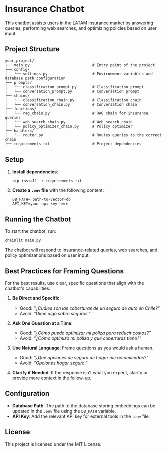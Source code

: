 # Insurance Chatbot

This chatbot assists users in the LATAM insurance market by answering queries, performing web searches, and optimizing policies based on user input.

## Project Structure

```
your_project/
├── main.py                            # Entry point of the project
├── config/
│   └── settings.py                    # Environment variables and database path configuration
├── prompts/
│   └── classification_prompt.py       # Classification prompt
│   └── conversation_prompt.py         # Conversation prompt
├── chains/
│   └── classification_chain.py        # Classification chain
│   └── conversation_chain.py          # Conversation chain
├── functions/
│   └── rag_chain.py                   # RAG chain for insurance queries
│   └── web_search_chain.py            # Web search chain
│   └── policy_optimizer_chain.py      # Policy optimizer
├── handlers/
│   └── router.py                      # Routes queries to the correct chain
├── requirements.txt                   # Project dependencies
```

## Setup

1. **Install dependencies**:

   ```bash
   pip install -r requirements.txt
   ```

2. **Create a `.env` file** with the following content:

   ```plaintext
   DB_PATH= path-to-vector-db
   API_KEY=your-api-key-here
   ```

## Running the Chatbot

To start the chatbot, run:

```bash
chainlit main.py
```

The chatbot will respond to insurance-related queries, web searches, and policy optimizations based on user input.

## Best Practices for Framing Questions

For the best results, use clear, specific questions that align with the chatbot's capabilities:

1. **Be Direct and Specific**:
   - Good: *"¿Cuáles son las coberturas de un seguro de auto en Chile?"*
   - Avoid: *"Dime algo sobre seguros."*

2. **Ask One Question at a Time**:
   - Good: *"¿Cómo puedo optimizar mi póliza para reducir costos?"*
   - Avoid: *"¿Cómo optimizo mi póliza y qué coberturas tiene?"*

3. **Use Natural Language**: Frame questions as you would ask a human.
   - Good: *"¿Qué opciones de seguro de hogar me recomiendas?"*
   - Avoid: *"Opciones hogar seguro."*

4. **Clarify if Needed**: If the response isn’t what you expect, clarify or provide more context in the follow-up.

## Configuration

- **Database Path**: The path to the database storing embeddings can be updated in the `.env` file using the `DB_PATH` variable.
- **API Key**: Add the relevant API key for external tools in the `.env` file.

## License

This project is licensed under the MIT License.


